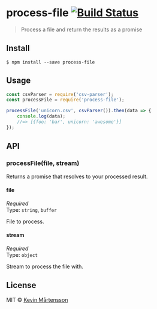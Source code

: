 # process-file [![Build Status](https://travis-ci.org/kevva/process-file.svg?branch=master)](https://travis-ci.org/kevva/process-file)

> Process a file and return the results as a promise


## Install

```
$ npm install --save process-file
```


## Usage

```js
const csvParser = require('csv-parser');
const processFile = require('process-file');

processFile('unicorn.csv', csvParser()).then(data => {
	console.log(data);
	//=> [{foo: 'bar', unicorn: 'awesome'}]
});
```


## API

### processFile(file, stream)

Returns a promise that resolves to your processed result.

#### file

*Required*<br>
Type: `string`, `buffer`

File to process.

#### stream

*Required*<br>
Type: `object`

Stream to process the file with.


## License

MIT © [Kevin Mårtensson](http://github.com/kevva)
